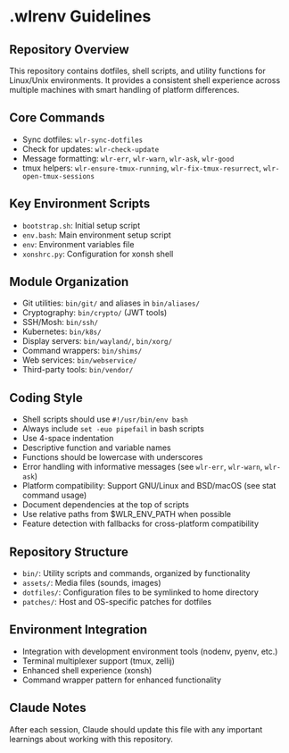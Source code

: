 # .wlrenv Guidelines

## Repository Overview
This repository contains dotfiles, shell scripts, and utility functions for Linux/Unix environments. It provides a consistent shell experience across multiple machines with smart handling of platform differences.

## Core Commands
- Sync dotfiles: `wlr-sync-dotfiles`
- Check for updates: `wlr-check-update`
- Message formatting: `wlr-err`, `wlr-warn`, `wlr-ask`, `wlr-good`
- tmux helpers: `wlr-ensure-tmux-running`, `wlr-fix-tmux-resurrect`, `wlr-open-tmux-sessions`

## Key Environment Scripts
- `bootstrap.sh`: Initial setup script
- `env.bash`: Main environment setup script
- `env`: Environment variables file
- `xonshrc.py`: Configuration for xonsh shell

## Module Organization
- Git utilities: `bin/git/` and aliases in `bin/aliases/`
- Cryptography: `bin/crypto/` (JWT tools)
- SSH/Mosh: `bin/ssh/`
- Kubernetes: `bin/k8s/`
- Display servers: `bin/wayland/`, `bin/xorg/`
- Command wrappers: `bin/shims/`
- Web services: `bin/webservice/`
- Third-party tools: `bin/vendor/`

## Coding Style
- Shell scripts should use `#!/usr/bin/env bash`
- Always include `set -euo pipefail` in bash scripts
- Use 4-space indentation
- Descriptive function and variable names
- Functions should be lowercase with underscores
- Error handling with informative messages (see `wlr-err`, `wlr-warn`, `wlr-ask`)
- Platform compatibility: Support GNU/Linux and BSD/macOS (see stat command usage)
- Document dependencies at the top of scripts
- Use relative paths from $WLR_ENV_PATH when possible
- Feature detection with fallbacks for cross-platform compatibility

## Repository Structure
- `bin/`: Utility scripts and commands, organized by functionality
- `assets/`: Media files (sounds, images)
- `dotfiles/`: Configuration files to be symlinked to home directory
- `patches/`: Host and OS-specific patches for dotfiles

## Environment Integration
- Integration with development environment tools (nodenv, pyenv, etc.)
- Terminal multiplexer support (tmux, zellij)
- Enhanced shell experience (xonsh)
- Command wrapper pattern for enhanced functionality

## Claude Notes
After each session, Claude should update this file with any important learnings about working with this repository.
